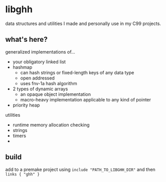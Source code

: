 # libghh

data structures and utilities I made and personally use in my C99 projects.

## what's here?

generalized implementations of...
- your obligatory linked list
- hashmap
  - can hash strings or fixed-length keys of any data type
  - open addressed
  - uses fnv-1a hash algorithm
- 2 types of dynamic arrays
  - an opaque object implementation
  - macro-heavy implementation applicable to any kind of pointer
- priority heap

utilities
- runtime memory allocation checking
- strings
- timers
- 

## build

add to a premake project using `include "PATH_TO_LIBGHH_DIR"` and then `links { "ghh" }`
